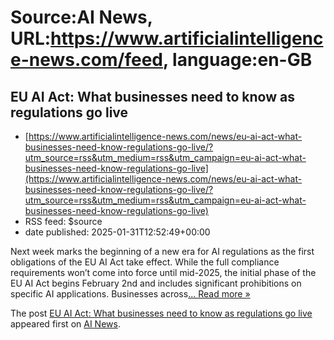 # Source:AI News, URL:https://www.artificialintelligence-news.com/feed, language:en-GB

## EU AI Act: What businesses need to know as regulations go live
 - [https://www.artificialintelligence-news.com/news/eu-ai-act-what-businesses-need-know-regulations-go-live/?utm_source=rss&utm_medium=rss&utm_campaign=eu-ai-act-what-businesses-need-know-regulations-go-live](https://www.artificialintelligence-news.com/news/eu-ai-act-what-businesses-need-know-regulations-go-live/?utm_source=rss&utm_medium=rss&utm_campaign=eu-ai-act-what-businesses-need-know-regulations-go-live)
 - RSS feed: $source
 - date published: 2025-01-31T12:52:49+00:00

<p>Next week marks the beginning of a new era for AI regulations as the first obligations of the EU AI Act take effect. While the full compliance requirements won&#8217;t come into force until mid-2025, the initial phase of the EU AI Act begins February 2nd and includes significant prohibitions on specific AI applications. Businesses across<a class="excerpt-read-more" href="https://www.artificialintelligence-news.com/news/eu-ai-act-what-businesses-need-know-regulations-go-live/" title="ReadEU AI Act: What businesses need to know as regulations go live">... Read more &#187;</a></p>
<p>The post <a href="https://www.artificialintelligence-news.com/news/eu-ai-act-what-businesses-need-know-regulations-go-live/">EU AI Act: What businesses need to know as regulations go live</a> appeared first on <a href="https://www.artificialintelligence-news.com">AI News</a>.</p>


